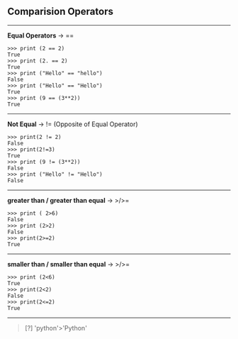 ## Comparision Operators
---
**Equal Operators** -> ==
```
>>> print (2 == 2)
True
>>> print (2. == 2)
True
>>> print ("Hello" == "hello")
False
>>> print ("Hello" == "Hello")
True
>>> print (9 == (3**2))
True
```
---
**Not Equal** -> !=  (Opposite of Equal Operator)
```
>>> print(2 != 2)
False
>>> print(2!=3)
True
>>> print (9 != (3**2))
False
>>> print ("Hello" != "Hello")
False
```
---
**greater than / greater than equal** -> >/>=
```
>>> print ( 2>6)
False
>>> print (2>2)
False
>>> print(2>=2)
True
```
---
**smaller than / smaller than equal** -> >/>=
```
>>> print (2<6)
True
>>> print(2<2)
False
>>> print(2<=2)
True
```
---
> [?] 'python'>'Python'

